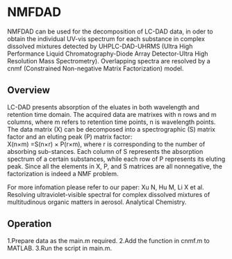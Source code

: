 # NMFDAD
NMFDAD can be used for the decomposition of LC-DAD data, in oder to obtain the individual UV-vis spectrum for each substance in complex dissolved mixtures detected by UHPLC-DAD-UHRMS (Ultra High Performance Liquid Chromatography-Diode Array Detector-Ultra High Resolution Mass Spectrometry). Overlapping spectra are resolved by a cnmf (Constrained Non-negative Matrix Factorization) model. 

## Overview
LC-DAD presents absorption of the eluates in both wavelength and retention time domain. The acquired data are matrixes with n rows and m columns, where m refers to retention time points, n is wavelength points. The data matrix (X) can be decomposed into a spectrographic (S) matrix factor and an eluting peak (P) matrix factor:  
X(n×m) =S(n×r) × P(r×m), 
where r is corresponding to the number of absorbing sub-stances. Each column of S represents the absorption spectrum of a certain substances, while each row of P represents its eluting peak. Since all the elements in X, P, and S matrices are all nonnegative, the factorization is indeed a NMF problem.  

For more infomation please refer to our paper:
Xu N, Hu M, Li X et al. Resolving ultraviolet-visible spectral for complex dissolved mixtures of multitudinous organic matters in aerosol. Analytical Chemistry.

## Operation
1.Prepare data as the main.m required. 
2.Add the function in cnmf.m to MATLAB. 
3.Run the script in main.m. 
